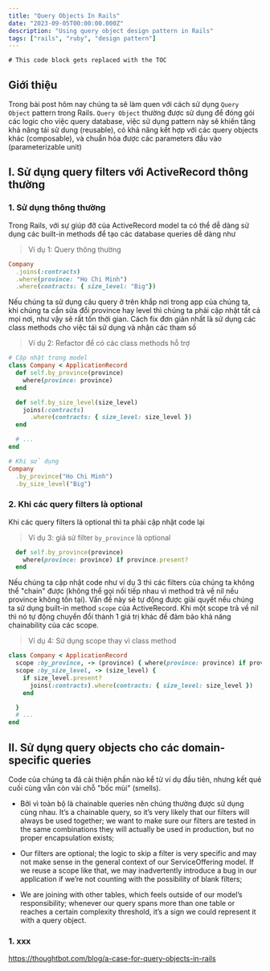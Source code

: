 ```yaml
---
title: "Query Objects In Rails"
date: "2023-09-05T00:00:00.000Z"
description: "Using query object design pattern in Rails"
tags: ["rails", "ruby", "design pattern"]
---
```


```toc
# This code block gets replaced with the TOC
```

## Giới thiệu

Trong bài post hôm nay chúng ta sẽ làm quen với cách sử dụng `Query Object` pattern trong Rails.
`Query Object` thường được sử dụng để đóng gói các logic cho việc query database, việc sử dụng pattern này sẽ khiến tăng khả năng tái sử dung (reusable), có khả năng kết hợp với các query objects khác (composable), và chuẩn hóa được các parameters đầu vào (parameterizable unit)

## I. Sử dụng query filters với ActiveRecord thông thường

### 1. Sử dụng thông thường

Trong Rails, với sự giúp đỡ của ActiveRecord model ta có thể dễ dàng sử dụng các built-in methods để tạo các database queries dễ dàng như

> Ví dụ 1: Query thông thường

```ruby
Company
  .joins(:contracts)
  .where(province: "Ho Chi Minh")
  .where(contracts: { size_level: "Big"})
```

Nếu chúng ta sử dụng câu query ở trên khắp nơi trong app của chúng ta, khi chúng ta cần sửa đổi province hay level thì chúng ta phải cập nhật tất cả mọi nơi, như vậy sẽ rất tốn thời gian.
Cách fix đơn giản nhất là sử dụng các class methods cho việc tái sử dụng và nhận các tham số

> Ví dụ 2: Refactor để có các class methods hỗ trợ

```ruby
# Cập nhật trong model
class Company < ApplicationRecord
  def self.by_province(province)
    where(province: province)
  end

  def self.by_size_level(size_level)
    joins(:contracts)
      .where(contracts: { size_level: size_level })
  end

  # ...
end

# Khi sử dụng
Company
  .by_province("Ho Chi Minh")
  .by_size_level("Big")
```

### 2. Khi các query filters là optional

Khi các query filters là optional thì ta phải cập nhật code lại

> Ví dụ 3: giả sử filter `by_province` là optional

```ruby
  def self.by_province(province)
    where(province: province) if province.present?
  end
```

Nếu chúng ta cập nhật code như ví dụ 3 thì các filters của chúng ta không thể "chain" được (không thể gọi nối tiếp nhau vì method trả về nil nếu province không tồn tại).
Vấn đề này sẽ tự động được giải quyết nếu chúng ta sử dụng built-in method `scope` của ActiveRecord. Khi một scope trả về nil thì nó tự động chuyển đổi thành 1 giá trị khác để đảm bảo khả năng chainability của các scope.

> Ví dụ 4: Sử dụng scope thay vì class method

```ruby
class Company < ApplicationRecord
  scope :by_province, -> (province) { where(province: province) if province.present? }
  scope :by_size_level, -> (size_level) {
    if size_level.present?
      joins(:contracts).where(contracts: { size_level: size_level })
    end

  }
  # ...
end

```

## II. Sử dụng query objects cho các domain-specific queries

Code của chúng ta đã cải thiện phần nào kể từ ví dụ đầu tiên, nhưng kết quẻ cuối cùng vẫn còn vài chỗ  "bốc mùi" (smells).

- Bởi vì toàn bộ là chainable queries nên chúng thường được sử dụng cùng nhau. It’s a chainable query, so it’s very likely that our filters will always be used together; we want to make sure our filters are tested in the same combinations they will actually be used in production, but no proper encapsulation exists;

- Our filters are optional; the logic to skip a filter is very specific and may not make sense in the general context of our ServiceOffering model. If we reuse a scope like that, we may inadvertently introduce a bug in our application if we’re not counting with the possibility of blank filters;

- We are joining with other tables, which feels outside of our model’s responsibility; whenever our query spans more than one table or reaches a certain complexity threshold, it’s a sign we could represent it with a query object.

### 1. xxx

https://thoughtbot.com/blog/a-case-for-query-objects-in-rails
